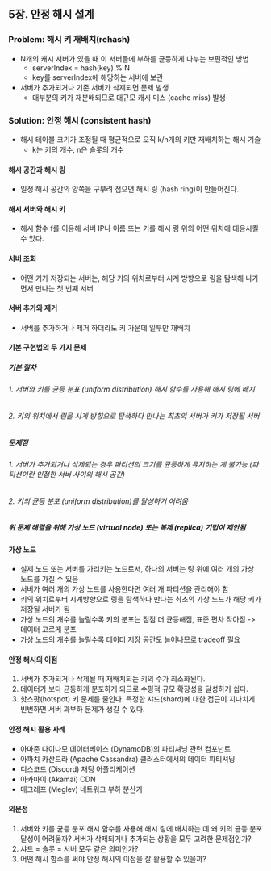 ## 5장. 안정 해시 설계

### Problem: 해시 키 재배치(rehash)
- N개의 캐시 서버가 있을 때 이 서버들에 부하를 균등하게 나누는 보편적인 방법
	- serverIndex = hash(key) % N
	- key를 serverIndex에 해당하는 서버에 보관
- 서버가 추가되거나 기존 서버가 삭제되면 문제 발생
	- 대부분의 키가 재분배되므로 대규모 캐시 미스 (cache miss) 발생

### Solution: 안정 해시 (consistent hash)
- 해시 테이블 크기가 조정될 때 평균적으로 오직 k/n개의 키만 재배치하는 해시 기술
	- k는 키의 개수, n은 슬롯의 개수
#### 해시 공간과 해시 링
- 일정 해시 공간의 양쪽을 구부려 접으면 해시 링 (hash ring)이 만들어진다.
#### 해시 서버와 해시 키
- 해시 함수 f를 이용해 서버 IP나 이름 또는 키를 해시 링 위의 어떤 위치에 대응시킬 수 있다.
#### 서버 조회
- 어떤 키가 저장되는 서버는, 해당 키의 위치로부터 시계 방향으로 링을 탐색해 나가면서 만나는 첫 번째 서버
#### 서버 추가와 제거
- 서버를 추가하거나 제거 하더라도 키 가운데 일부만 재배치
#### 기본 구현법의 두 가지 문제
##### 기본 절차
###### 1. 서버와 키를 균등 분표 (uniform distribution) 해시 함수를 사용해 해시 링에 배치
###### 2. 키의 위치에서 링을 시계 방향으로 탐색하다 만나는 최초의 서버가 키가 저장될 서버
##### 문제점
###### 1. 서버가 추가되거나 삭제되는 경우 파티션의 크기를 균등하게 유지하는 게 불가능 (파티션이란 인접한 서버 사이의 해시 공간)
###### 2. 키의 균등 분포 (uniform distribution)를 달성하기 어려움
##### 위 문제 해결을 위해 가상 노드 (virtual node) 또는 복제 (replica) 기법이 제안됨
#### 가상 노드
- 실제 노드 또는 서버를 가리키는 노드로서, 하나의 서버는 링 위에 여러 개의 가상 노드를 가질 수 있음
- 서버가 여러 개의 가상 노드를 사용한다면 여러 개 파티션을 관리해야 함
- 키의 위치로부터 시계방향으로 링을 탐색하다 만나는 최초의 가상 노드가 해당 키가 저장될 서버가 됨
- 가상 노드의 개수를 늘릴수록 키의 분포는 점점 더 균등해짐, 표준 편차 작아짐 -> 데이터 고르게 분포
- 가상 노드의 개수를 늘릴수록 데이터 저장 공간도 늘어나므로 tradeoff 필요
#### 안정 해시의 이점
1. 서버가 추가되거나 삭제될 때 재배치되는 키의 수가 최소화된다.
2. 데이터가 보다 균등하게 분포하게 되므로 수평적 규모 확장성을 달성하기 쉽다.
3. 핫스팟(hotspot) 키 문제를 줄인다. 특정한 샤드(shard)에 대한 접근이 지나치게 빈번하면 서버 과부하 문제가 생길 수 있다.
#### 안정 해시 활용 사례
- 아마존 다이나모 데이터베이스 (DynamoDB)의 파티셔닝 관련 컴포넌트
- 아파치 카산드라 (Apache Cassandra) 클러스터에서의 데이터 파티셔닝
- 디스코드 (Discord) 채팅 어플리케이션
- 아카마이 (Akamai) CDN
- 매그레프 (Meglev) 네트워크 부하 분산기

#### 의문점
1. 서버와 키를 균등 분포 해시 함수를 사용해 해시 링에 배치하는 데 왜 키의 균등 분포 달성이 어려울까? 서버가 삭제되거나 추가되는 상황을 모두 고려한 문제점인가?
2. 샤드 = 슬롯 = 서버 모두 같은 의미인가?
3. 어떤 해시 함수를 써야 안정 해시의 이점을 잘 활용할 수 있을까?


 
